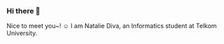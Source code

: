 ### Hi there 👋
Nice to meet you~! :relaxed: I am Natalie Diva, an Informatics student at Telkom University.
